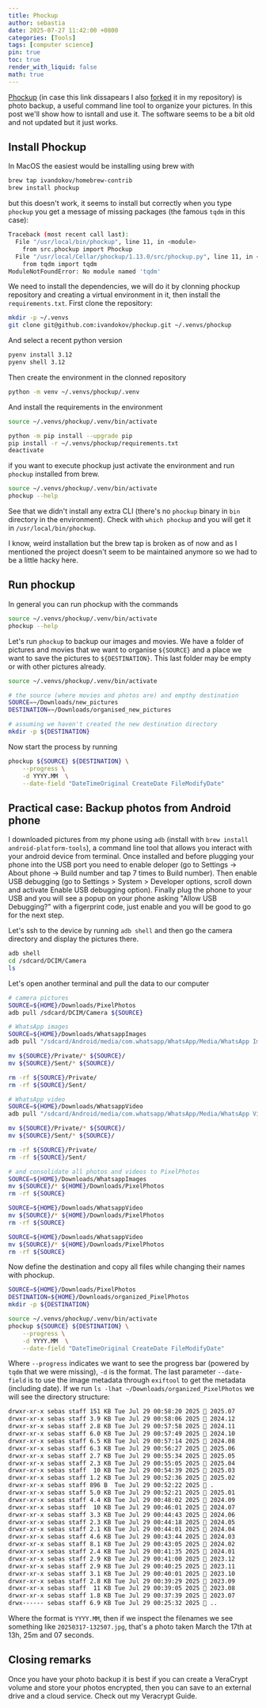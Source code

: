 ```yaml
---
title: Phockup
author: sebastia
date: 2025-07-27 11:42:00 +0800
categories: [Tools]
tags: [computer science]
pin: true
toc: true
render_with_liquid: false
math: true
---
```


[Phockup](https://github.com/ivandokov/phockup) (in case this link dissapears I also [forked](https://github.com/SebastiaAgramunt/phockup) it in my repository) is photo backup, a useful command line tool to organize your pictures. In this post we'll show how to isntall and use it. The software seems to be a bit old and not updated but it just works.


## Install Phockup

In MacOS the easiest would be installing using brew with 

```bash
brew tap ivandokov/homebrew-contrib
brew install phockup
```

but this doesn't work, it seems to install but correctly when you type `phockup` you get a message of missing packages (the famous `tqdm` in this case):

```bash
Traceback (most recent call last):
  File "/usr/local/bin/phockup", line 11, in <module>
    from src.phockup import Phockup
  File "/usr/local/Cellar/phockup/1.13.0/src/phockup.py", line 11, in <module>
    from tqdm import tqdm
ModuleNotFoundError: No module named 'tqdm'
```

We need to install the dependencies, we will do it by clonning phockup repository and creating a virtual environment in it, then install the `requirements.txt`. First clone the repository:

```bash
mkdir -p ~/.venvs
git clone git@github.com:ivandokov/phockup.git ~/.venvs/phockup
```

And select a recent python version

```bash
pyenv install 3.12
pyenv shell 3.12
```

Then create the environment in the clonned repository

```bash
python -m venv ~/.venvs/phockup/.venv
```

And install the requirements in the environment

```bash
source ~/.venvs/phockup/.venv/bin/activate

python -m pip install --upgrade pip
pip install -r ~/.venvs/phockup/requirements.txt
deactivate
```

if you want to execute phockup just activate the environment and run `phockup` installed from brew.

```bash
source ~/.venvs/phockup/.venv/bin/activate
phockup --help
```

See that we didn't install any extra CLI (there's no `phockup` binary in `bin` directory in the environment). Check with `which phockup` and you will get it in `/usr/local/bin/phockup`.

I know, weird installation but the brew tap is broken as of now and as I mentioned the project doesn't seem to be maintained anymore so we had to be a little hacky here.

## Run phockup

In general you can run phockup with the commands

```bash
source ~/.venvs/phockup/.venv/bin/activate
phockup --help
```

Let's run `phockup` to backup our images and movies. We have a folder of pictures and movies that we want to organise `${SOURCE}` and a place we want to save the pictures to `${DESTINATION}`. This last folder may be empty or with other pictures already.

```bash
source ~/.venvs/phockup/.venv/bin/activate

# the source (where movies and photos are) and empthy destination
SOURCE=~/Downloads/new_pictures
DESTINATION=~/Downloads/organised_new_pictures

# assuming we haven't created the new destination directory
mkdir -p ${DESTINATION}
```

Now start the process by running


```bash
phockup ${SOURCE} ${DESTINATION} \
    --progress \
    -d YYYY.MM  \
    --date-field "DateTimeOriginal CreateDate FileModifyDate"
```


## Practical case: Backup photos from Android phone

I downloaded pictures from my phone using `adb` (install with `brew install android-platform-tools`), a command line tool that allows you interact with your android device from terminal. Once installed and before plugging your phone into the USB port you need to enable deloper (go to Settings -> About phone -> Build number and tap 7 times to Build number). Then enable USB debugging (go to Settings > System > Developer options, scroll down and activate Enable USB debugging option). Finally plug the phone to your USB and you will see a popup on your phone asking "Allow USB Debugging?" with a figerprint code, just enable and you will be good to go for the next step.

Let's ssh to the device by running `adb shell` and then go the camera directory and display the pictures there.

```bash
adb shell
cd /sdcard/DCIM/Camera
ls
```

Let's open another terminal and pull the data to our computer

```bash
# camera pictures
SOURCE=${HOME}/Downloads/PixelPhotos
adb pull /sdcard/DCIM/Camera ${SOURCE}

# WhatsApp images
SOURCE=${HOME}/Downloads/WhatsappImages
adb pull "/sdcard/Android/media/com.whatsapp/WhatsApp/Media/WhatsApp Images/" ${SOURCE}

mv ${SOURCE}/Private/* ${SOURCE}/
mv ${SOURCE}/Sent/* ${SOURCE}/

rm -rf ${SOURCE}/Private/
rm -rf ${SOURCE}/Sent/

# WhatsApp video
SOURCE=${HOME}/Downloads/WhatsappVideo
adb pull "/sdcard/Android/media/com.whatsapp/WhatsApp/Media/WhatsApp Video/" ${SOURCE}

mv ${SOURCE}/Private/* ${SOURCE}/
mv ${SOURCE}/Sent/* ${SOURCE}/

rm -rf ${SOURCE}/Private/
rm -rf ${SOURCE}/Sent/

# and consolidate all photos and videos to PixelPhotos
SOURCE=${HOME}/Downloads/WhatsappImages
mv ${SOURCE}/* ${HOME}/Downloads/PixelPhotos
rm -rf ${SOURCE}

SOURCE=${HOME}/Downloads/WhatsappVideo
mv ${SOURCE}/* ${HOME}/Downloads/PixelPhotos
rm -rf ${SOURCE}

SOURCE=${HOME}/Downloads/WhatsappVideo
mv ${SOURCE}/* ${HOME}/Downloads/PixelPhotos
rm -rf ${SOURCE}
```

Now define the destination and copy all files while changing their names with phockup.

```bash
SOURCE=${HOME}/Downloads/PixelPhotos
DESTINATION=${HOME}/Downloads/organized_PixelPhotos
mkdir -p ${DESTINATION}
```

```bash
source ~/.venvs/phockup/.venv/bin/activate
phockup ${SOURCE} ${DESTINATION} \
    --progress \
    -d YYYY.MM  \
    --date-field "DateTimeOriginal CreateDate FileModifyDate"
```

Where `--progress` indicates we want to see the progress bar (powered by `tqdm` that we were missing), `-d` is the format. The last parameter `--date-field` is to use the image metadata through `exiftool` to get the metadata (including date). If we run `ls -lhat ~/Downloads/organized_PixelPhotos` we will see the directory structure:

```bash
drwxr-xr-x sebas staff 151 KB Tue Jul 29 00:58:20 2025  2025.07
drwxr-xr-x sebas staff 3.9 KB Tue Jul 29 00:58:06 2025  2024.12
drwxr-xr-x sebas staff 2.8 KB Tue Jul 29 00:57:58 2025  2024.11
drwxr-xr-x sebas staff 6.0 KB Tue Jul 29 00:57:49 2025  2024.10
drwxr-xr-x sebas staff 6.5 KB Tue Jul 29 00:57:14 2025  2024.08
drwxr-xr-x sebas staff 6.3 KB Tue Jul 29 00:56:27 2025  2025.06
drwxr-xr-x sebas staff 2.7 KB Tue Jul 29 00:55:34 2025  2025.05
drwxr-xr-x sebas staff 2.3 KB Tue Jul 29 00:55:05 2025  2025.04
drwxr-xr-x sebas staff  10 KB Tue Jul 29 00:54:39 2025  2025.03
drwxr-xr-x sebas staff 1.2 KB Tue Jul 29 00:52:36 2025  2025.02
drwxr-xr-x sebas staff 896 B  Tue Jul 29 00:52:22 2025  .
drwxr-xr-x sebas staff 5.0 KB Tue Jul 29 00:52:21 2025  2025.01
drwxr-xr-x sebas staff 4.4 KB Tue Jul 29 00:48:02 2025  2024.09
drwxr-xr-x sebas staff  10 KB Tue Jul 29 00:46:01 2025  2024.07
drwxr-xr-x sebas staff 3.3 KB Tue Jul 29 00:44:43 2025  2024.06
drwxr-xr-x sebas staff 2.3 KB Tue Jul 29 00:44:18 2025  2024.05
drwxr-xr-x sebas staff 2.1 KB Tue Jul 29 00:44:01 2025  2024.04
drwxr-xr-x sebas staff 4.6 KB Tue Jul 29 00:43:44 2025  2024.03
drwxr-xr-x sebas staff 8.1 KB Tue Jul 29 00:43:05 2025  2024.02
drwxr-xr-x sebas staff 2.4 KB Tue Jul 29 00:41:35 2025  2024.01
drwxr-xr-x sebas staff 2.9 KB Tue Jul 29 00:41:00 2025  2023.12
drwxr-xr-x sebas staff 2.9 KB Tue Jul 29 00:40:25 2025  2023.11
drwxr-xr-x sebas staff 3.1 KB Tue Jul 29 00:40:01 2025  2023.10
drwxr-xr-x sebas staff 2.8 KB Tue Jul 29 00:39:29 2025  2023.09
drwxr-xr-x sebas staff  11 KB Tue Jul 29 00:39:05 2025  2023.08
drwxr-xr-x sebas staff 1.8 KB Tue Jul 29 00:37:39 2025  2023.07
drwx------ sebas staff 6.9 KB Tue Jul 29 00:25:32 2025  ..
```

Where the format is `YYYY.MM`, then if we inspect the filenames we see something like `20250317-132507.jpg`, that's a photo taken March the 17th at 13h, 25m and 07 seconds.

## Closing remarks

Once you have your photo backup it is best if you can create a VeraCrypt volume and store your photos encrypted, then you can save to an external drive and a cloud service. Check out my Veracrypt Guide.



